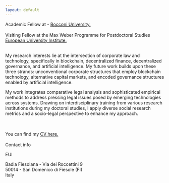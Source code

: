 ```yaml
---
layout: default
---
```



Academic Fellow at -  <a class="a1" href="https://faculty.unibocconi.eu/vanessaantuanettevillanuevacollao/" target="_blank">  Bocconi University.</a>
<br>
<br>
Visiting Fellow at the Max Weber Programme for Postdoctoral Studies <a class="a1" href="https://me.eui.eu/vanessa-villanueva-collao/" target="_blank"> European University Institute.</a> 
<br>
<br>

My research interests lie at the intersection of corporate law and technology, specifically in blockchain, decentralized finance, decentralized governance, and artificial intelligence. My future work builds upon these three strands: unconventional corporate structures that employ blockchain technology, alternative capital markets, and encoded governance structures enabled by artificial intelligence.
<br> 

My work integrates comparative legal analysis and sophisticated empirical methods to address pressing legal issues posed by emerging technologies across systems. Drawing on interdisciplinary training from various research institutions during my doctoral studies, I apply diverse social research metrics and a socio-legal perspective to enhance my approach.  

<br>

<br>
You can find my <a href="/assets/VanessaVillanuevaCollao_CV_December_27_2024.pdf" target="_blank">CV here.</a> 

<br>

<br>
Contact info 
<br>


<i class="fa fa-home"></i> EUI

Badia Fiesolana - Via dei Roccettini 9 
<br>
50014 - San Domenico di Fiesole (FI)
<br>
Italy





<br>
<br>


